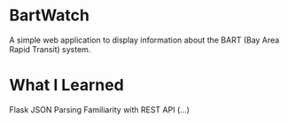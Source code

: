 # BartWatch
A simple web application to display information about the BART (Bay Area Rapid Transit) system.

# What I Learned
Flask
JSON Parsing
Familiarity with REST API
(...)
